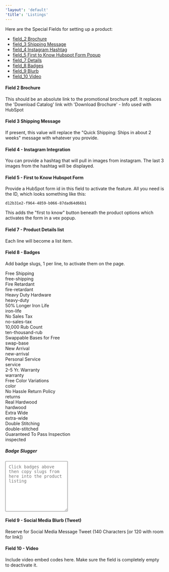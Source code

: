 ```yaml
---
'layout': 'default'
'title': 'Listings'
---
```


Here are the Special Fields for setting up a product:

* [field_2 Brochure](#brochure)
* [field_3 Shipping Message](#ship)
* [field_4 Instagram Hashtag](#instagram)
* [field_5 First to Know Hubspot Form Popup](#hubspot)
* [field_7 Details](#details)
* [field_8 Badges](#badge)
* [field_9 Blurb](#blurb)
* [field_10 Video](#video)

#### <a name="brochure"></a>Field 2 Brochure

This should be an absolute link to the promotional brochure pdf. It replaces the 'Download Catalog' link with 'Download Brochure' - Info used with HubSpot

#### <a name="ship"></a>Field 3 Shipping Message

If present, this value will replace the "Quick Shipping: Ships in about 2 weeks" message with whatever you provide.

#### <a name="instagram"></a>Field 4 - Instagram Integration

You can provide a hashtag that will pull in images from instagram. The last 3 images from the hashtag will be displayed.

#### <a name="hubspot"></a>Field 5 - First to Know Hubspot Form

Provide a HubSpot form id in this field to activate the feature. All you need is the ID, which looks something like this: 

`d12b31e2-f964-4859-b066-87dad64d66b1`

This adds the "first to know" button beneath the product options which activates the form in a vex popup.

#### <a name="details"></a>Field 7 - Product Details list

Each line will become a list item.

#### <a name="badge"></a>Field 8 - Badges

Add badge slugs, 1 per line, to activate them on the page.


<div class="badge badge-free-shipping">
	<i></i>
	<div class="badge-text">
		Free Shipping
	</div>
</div>
<div class="badge">free-shipping</div>
<div class="badge badge-fire-retardant">
	<i></i>
	<div class="badge-text">
		Fire Retardant
	</div>
</div>
<div class="badge">fire-retardant</div>
<div class="badge badge-heavy-duty">
	<i></i>
	<div class="badge-text">
		Heavy Duty Hardware
	</div>
</div>
<div class="badge">heavy-duty</div>
<div class="badge badge-iron-life">
	<i></i>
	<div class="badge-text">
		50% Longer Iron Life
	</div>
</div>
<div class="badge">iron-life</div>

<div class="badge badge-no-sales-tax">
	<i></i>
	<div class="badge-text">
		No Sales Tax
	</div>
</div>
<div class="badge">no-sales-tax</div>
<div class="badge badge-ten-thousand-rub">
	<i></i>
	<div class="badge-text">
		10,000 Rub Count
	</div>
</div>
<div class="badge">ten-thousand-rub</div>
<div class="badge badge-swap-base">
	<i></i>
	<div class="badge-text">
		Swappable Bases for Free
	</div>
</div>
<div class="badge">swap-base</div>
<div class="badge badge-new-arrival">
	<i></i>
	<div class="badge-text">
		New Arrival
	</div>
</div>
<div class="badge">new-arrival</div>

<div class="badge badge-service">
	<i></i>
	<div class="badge-text">
		Personal Service
	</div>
</div>
<div class="badge">service</div>
<div class="badge badge-warranty">
	<i></i>
	<div class="badge-text">
		2-5 Yr. Warranty
	</div>
</div>
<div class="badge">warranty</div>
<div class="badge badge-color">
	<i></i>
	<div class="badge-text">
		Free Color Variations
	</div>
</div>
<div class="badge">color</div>
<div class="badge badge-returns">
	<i></i>
	<div class="badge-text">
		No Hassle Return Policy
	</div>
</div>
<div class="badge">returns</div>

<div class="badge badge-hardwood">
	<i></i>
	<div class="badge-text">
		Real Hardwood
	</div>
</div>
<div class="badge">hardwood</div>
<div class="badge badge-extra-wide">
	<i></i>
	<div class="badge-text">
		Extra Wide
	</div>
</div>
<div class="badge">extra-wide</div>
<div class="badge badge-double-stitched">
	<i></i>
	<div class="badge-text">
		Double Stitching
	</div>
</div>
<div class="badge">double-stitched</div>
<div class="badge badge-inspected">
	<i></i>
	<div class="badge-text">
		Guaranteed To Pass Inspection
	</div>
</div>
<div class="badge">inspected</div>

<div style="clear:both"></div>

##### Badge Slugger

<textarea id="badges" style="height:160px; padding: 10px" placeholder="Click badges above then copy slugs from here into the product listing"></textarea>

#### <a name="blurb"></a>Field 9 - Social Media Blurb (Tweet)

Reserve for Social Media Message Tweet (140 Characters [or 120 with room for link])

#### <a name="video"></a>Field 10 - Video

Include video embed codes here. Make sure the field is completely empty to deactivate it.
